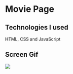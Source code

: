 <h1> Movie Page </h1>

<h2> Technologies I used </h2>

HTML, CSS and JavaScript

<h2> Screen Gif </h2>

![](moviescreen.gif)
